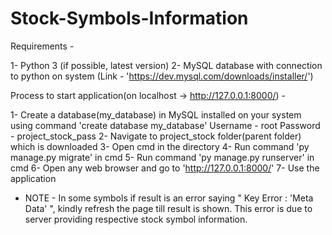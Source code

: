 # Stock-Symbols-Information

Requirements -

1- Python 3 (if possible, latest version)
2- MySQL database with connection to python on system (Link - 'https://dev.mysql.com/downloads/installer/')

Process to start application(on localhost -> http://127.0.0.1:8000/) -

1- Create a database(my_database) in MySQL installed on your system using command 'create database my_database'
   Username - root
   Password - project_stock_pass
2- Navigate to project_stock folder(parent folder) which is downloaded
3- Open cmd in the directory
4- Run command 'py manage.py migrate' in cmd
5- Run command 'py manage.py runserver' in cmd
6- Open any web browser and go to 'http://127.0.0.1:8000/'
7- Use the application

* NOTE -
In some symbols if result is an error saying " Key Error : 'Meta Data' ", kindly refresh the page till result is shown.
This error is due to server providing respective stock symbol information.
